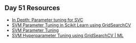 ## Day 51 Resources 

- [In Depth: Parameter tuning for SVC](https://medium.com/all-things-ai/in-depth-parameter-tuning-for-svc-758215394769)
- [SVM Parameter Tuning in Scikit Learn using GridSearchCV](https://medium.com/@aneesha/svm-parameter-tuning-in-scikit-learn-using-gridsearchcv-2413c02125a0)
- [SVM Parameter Tuning](https://towardsdatascience.com/a-guide-to-svm-parameter-tuning-8bfe6b8a452c)
- [SVM Hyperparameter Tuning using GridSearchCV | ML](https://www.geeksforgeeks.org/svm-hyperparameter-tuning-using-gridsearchcv-ml/)